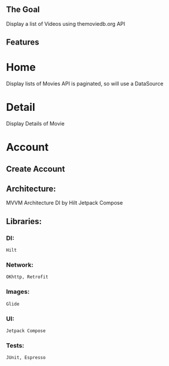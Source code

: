 ## The Goal
Display a list of Videos using themoviedb.org API

## Features
# Home
Display lists of Movies
API is paginated, so will use a DataSource

# Detail
Display Details of Movie

# Account
## Create Account

## Architecture:
MVVM Architecture
DI by Hilt
Jetpack Compose

## Libraries:
### DI:
    Hilt
### Network:
    OKhttp, Retrofit
### Images:
    Glide

### UI:
    Jetpack Compose

### Tests:
    JUnit, Espresso
